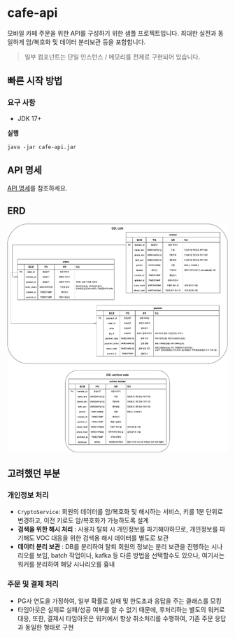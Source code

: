 # cafe-api

모바일 카페 주문을 위한 API를 구성하기 위한 샘플 프로젝트입니다.
최대한 실전과 동일하게 암/복호화 및 데이터 분리보관 등을 포함합니다.
> 일부 컴포넌트는 단일 인스턴스 / 메모리를 전제로 구현되어 있습니다.

## 빠른 시작 방법
### 요구 사항
- JDK 17+

**실행**
``` shell
java -jar cafe-api.jar
```

## API 명세
[API 명세](./API.md)를 참조하세요.

## ERD
![ERD](./blob/cafe_erd.jpg)

## 고려했던 부분

### 개인정보 처리

- `CryptoService`: 회원의 데이터를 암/복호화 및 해시하는 서비스, 키를 1분 단위로 변경하고, 이전 키로도 암/복호화가 가능하도록 설계
- **검색을 위한 해시 처리** : 사용자 탈퇴 시 개인정보를 파기해야하므로, 개인정보를 파기해도 VOC 대응을 위한 검색용 해시 데이터를 별도로 보관
- **데이터 분리 보관** : DB를 분리하여 탈퇴 회원의 정보는 분리 보관을 진행하는 시나리오를 보임, batch 작업이나, kafka 등 다른 방법을 선택할수도 있으나, 여기서는 워커를 분리하여 해당 시나리오를 흉내

### 주문 및 결제 처리

- PG사 연도을 가정하여, 일부 확률로 실패 및 한도초과 응답을 주는 클래스를 모킹 
- 타임아웃은 실제로 실패/성공 여부를 알 수 없기 때문에, 후처리하는 별도의 워커로 대응, 또한, 결제시 타임아웃은 워커에서 항상 취소처리를 수행하여, 기존 주문 응답과 동일한 형태로 구현